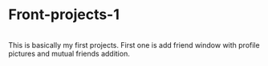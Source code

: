 # Front-projects-1
<br>This is basically my first projects.
First one is add friend window with profile pictures and mutual friends addition.
